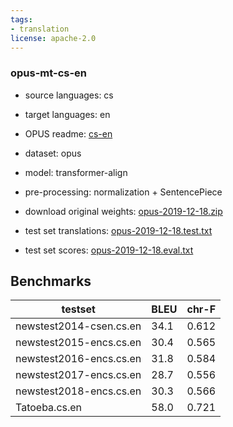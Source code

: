 ```yaml
---
tags:
- translation
license: apache-2.0
---
```


### opus-mt-cs-en

* source languages: cs
* target languages: en
*  OPUS readme: [cs-en](https://github.com/Helsinki-NLP/OPUS-MT-train/blob/master/models/cs-en/README.md)

*  dataset: opus
* model: transformer-align
* pre-processing: normalization + SentencePiece
* download original weights: [opus-2019-12-18.zip](https://object.pouta.csc.fi/OPUS-MT-models/cs-en/opus-2019-12-18.zip)
* test set translations: [opus-2019-12-18.test.txt](https://object.pouta.csc.fi/OPUS-MT-models/cs-en/opus-2019-12-18.test.txt)
* test set scores: [opus-2019-12-18.eval.txt](https://object.pouta.csc.fi/OPUS-MT-models/cs-en/opus-2019-12-18.eval.txt)

## Benchmarks

| testset               | BLEU  | chr-F |
|-----------------------|-------|-------|
| newstest2014-csen.cs.en 	| 34.1 	| 0.612 |
| newstest2015-encs.cs.en 	| 30.4 	| 0.565 |
| newstest2016-encs.cs.en 	| 31.8 	| 0.584 |
| newstest2017-encs.cs.en 	| 28.7 	| 0.556 |
| newstest2018-encs.cs.en 	| 30.3 	| 0.566 |
| Tatoeba.cs.en 	| 58.0 	| 0.721 |

